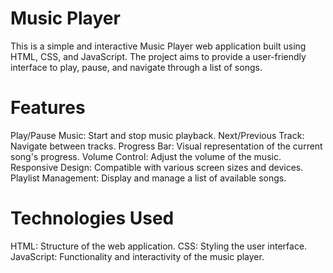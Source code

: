 # Music Player
This is a simple and interactive Music Player web application built using HTML, CSS, and JavaScript. The project aims to provide a user-friendly interface to play, pause, and navigate through a list of songs.

# Features
Play/Pause Music: Start and stop music playback.
Next/Previous Track: Navigate between tracks.
Progress Bar: Visual representation of the current song's progress.
Volume Control: Adjust the volume of the music.
Responsive Design: Compatible with various screen sizes and devices.
Playlist Management: Display and manage a list of available songs.

# Technologies Used
HTML: Structure of the web application.
CSS: Styling the user interface.
JavaScript: Functionality and interactivity of the music player.
